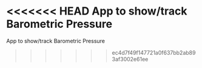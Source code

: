 <<<<<<< HEAD
App to show/track Barometric Pressure
=======
App to show/track Barometric Pressure
>>>>>>> ec4d7f49f147721a0f637bb2ab893af3002e61ee
